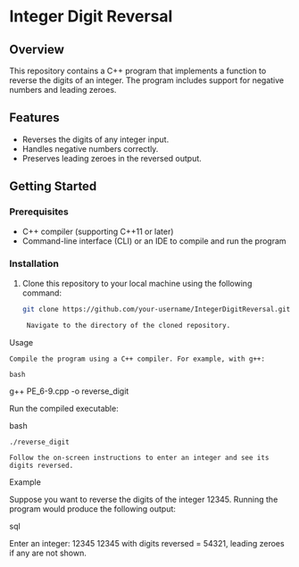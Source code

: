 # Integer Digit Reversal

## Overview

This repository contains a C++ program that implements a function to reverse the digits of an integer. The program includes support for negative numbers and leading zeroes.

## Features

- Reverses the digits of any integer input.
- Handles negative numbers correctly.
- Preserves leading zeroes in the reversed output.

## Getting Started

### Prerequisites

- C++ compiler (supporting C++11 or later)
- Command-line interface (CLI) or an IDE to compile and run the program

### Installation

1. Clone this repository to your local machine using the following command:

   ```bash
   git clone https://github.com/your-username/IntegerDigitReversal.git

    Navigate to the directory of the cloned repository.

Usage

    Compile the program using a C++ compiler. For example, with g++:

    bash

g++ PE_6-9.cpp -o reverse_digit

Run the compiled executable:

bash

    ./reverse_digit

    Follow the on-screen instructions to enter an integer and see its digits reversed.

Example

Suppose you want to reverse the digits of the integer 12345. Running the program would produce the following output:

sql

Enter an integer: 12345
12345 with digits reversed = 54321, leading zeroes if any are not shown.
